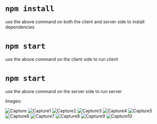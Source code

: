 # `npm install`
use the above command on both the client and server side to install dependencies

# `npm start`
use the above command on the client side to run client 

# `npm start`
use the above command on the server side to run server 

Images:

![Capture](https://user-images.githubusercontent.com/105050632/169303358-c9ee1703-f495-4d9b-8f74-f9fd45eeb59e.PNG)
![Capture1](https://user-images.githubusercontent.com/105050632/169303366-47c1811d-27f3-4389-be57-a0f2b8f74cd1.PNG)
![Capture2](https://user-images.githubusercontent.com/105050632/169303369-0cc6b262-3a39-4da6-b202-e6d489536055.PNG)
![Capture3](https://user-images.githubusercontent.com/105050632/169303372-fbe77700-0fd5-450c-afc8-63fdcefa6238.PNG)
![Capture4](https://user-images.githubusercontent.com/105050632/169303375-93f6c265-708f-411a-a9a1-8bdd66c43534.PNG)
![Capture5](https://user-images.githubusercontent.com/105050632/169303381-5588c258-1cc5-45e7-acc7-aafc0902a035.PNG)
![Capture6](https://user-images.githubusercontent.com/105050632/169303385-7384195d-366e-4270-83f4-0de2ab9cebba.PNG)
![Capture7](https://user-images.githubusercontent.com/105050632/169303390-460f2ffd-9871-4ad4-a123-a503341c01f3.PNG)
![Capture8](https://user-images.githubusercontent.com/105050632/169303395-211ffe0a-81f0-40a5-9d43-4c3f0df7dbac.PNG)
![Capture9](https://user-images.githubusercontent.com/105050632/169303352-dacbdcc9-0a4b-4096-b1e8-e855d9661f36.PNG)
![Capture10](https://user-images.githubusercontent.com/105050632/169303525-5b1d7022-181a-444e-a29f-d5861e06301e.PNG)


